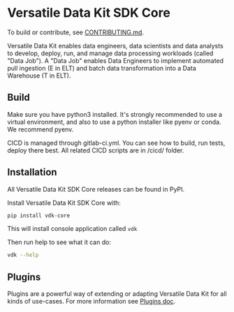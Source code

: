 # Versatile Data Kit SDK Core

To build or contribute, see [CONTRIBUTING.md](./CONTRIBUTING.md).

Versatile Data Kit enables data engineers, data scientists and data analysts to develop, deploy, run, and manage data processing workloads (called "Data Job").
A "Data Job" enables Data Engineers to implement automated pull ingestion (E in ELT) and batch data transformation into a Data Warehouse (T in ELT).

## Build

Make sure you have python3 installed. It's strongly recommended to use a virtual environment, and also to use a python installer like pyenv or conda. We recommend pyenv.

CICD is managed through gitlab-ci.yml. You can see how to build, run tests, deploy there best.
All related CICD scripts are in /cicd/ folder.

## Installation

All Versatile Data Kit SDK Core releases can be found in PyPI.

Install Versatile Data Kit SDK Core with:
```bash
pip install vdk-core
```
This will install console application called `vdk`

Then run help to see what it can do:
```bash
vdk --help
```

## Plugins

Plugins are a powerful way of extending or adapting Versatile Data Kit for all kinds of use-cases.
For more information see [Plugins doc](./README_PLUGINS.md).
